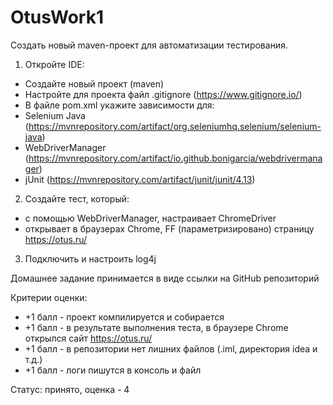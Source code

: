 # OtusWork1
Создать новый maven-проект для автоматизации тестирования.

1. Откройте IDE:
- Создайте новый проект (maven)
- Настройте для проекта файл .gitignore (https://www.gitignore.io/)
- В файле pom.xml укажите зависимости для:
- Selenium Java (https://mvnrepository.com/artifact/org.seleniumhq.selenium/selenium-java)
- WebDriverManager (https://mvnrepository.com/artifact/io.github.bonigarcia/webdrivermanager)
- jUnit (https://mvnrepository.com/artifact/junit/junit/4.13)

2. Создайте тест, который:
- с помощью WebDriverManager, настраивает ChromeDriver
- открывает в браузерах Chrome, FF (параметризировано) страницу https://otus.ru/

3. Подключить и настроить log4j

Домашнее задание принимается в виде ссылки на GitHub репозиторий

Критерии оценки:
- +1 балл - проект компилируется и собирается
- +1 балл - в результате выполнения теста, в браузере Chrome открылся сайт https://otus.ru/
- +1 балл - в репозитории нет лишних файлов (.iml, директория idea и т.д.)
- +1 балл - логи пишутся в консоль и файл

Статус: принято, оценка - 4
